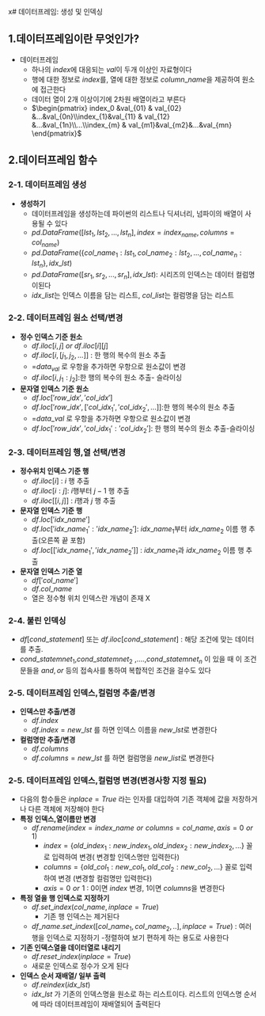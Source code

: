 x# 데이터프레임: 생성 및 인덱싱

## 1.데이터프레임이란 무엇인가?

- 데이터프레임
    - 하나의 $index$에 대응되는 $val$이 두개 이상인 자료형이다
    - 행에 대한 정보로 $index$를, 열에 대한 정보로 $column\_name$을 제공하여   원소에 접근한다
    - 데이터 열이 2개 이상이기에 2차원 배열이라고 부른다
    - $\begin{pmatrix} index_0  &val_{01} & val_{02} &...&val_{0n}\\index_{1}&val_{11} & val_{12} &...&val_{1n}\\...\\index_{m} & val_{m1}&val_{m2}&...&val_{mn} \end{pmatrix}$




## 2.데이터프레임 함수

### 2-1. 데이터프레임 생성

- **생성하기**
	- 데이터프레임을 생성하는데 파이썬의 리스트나 딕셔너리, 넘파이의 배열이 사용될 수 있다
    - $pd.DataFrame([lst_1,lst_2,...,lst_n],index=index_{name},columns=col_{name})$
    - $pd.DataFrame(\{col\_name_1:lst_1,col\_name_2:lst_2,...,col\_name_n:lst_n\},idx\_lst)$
    - $pd.DataFrame([sr_1,sr_2,...,sr_n],idx\_lst)$: 시리즈의 인덱스는 데이터 컬럼명 이된다
    - $idx\_list$는 인덱스 이름을 담는 리스트, $col\_list$는 컬럼명을 담는 리스트

### 2-2. 데이터프레임 원소 선택/변경

- **정수 인덱스 기준 원소**
    - $df.iloc[i,j]$ $or$ $df.iloc[i][j]$
    - $df.iloc[i,[j_1,j_2,...]]$ : 한 행의 복수의 원소 추출
    - =$data_{val}$ 로 우항을 추가하면 우항으로 원소값이 변경
    - $df.iloc[i,j_1:j_2]$:한 행의 복수의 원소 추출- 슬라이싱
- **문자열 인덱스 기준 원소**
    - $df.loc['row\_idx','col\_idx']$
    - $df.loc['row\_idx',['col\_idx_1','col\_idx_2',...]]$:한 행의 복수의 원소 추출
    - =$data\_val$ 로 우항을 추가하면 우항으로 원소값이 변경
    - $df.loc['row\_idx','col\_idx_1':'col\_idx_2']$: 한 행의 복수의 원소 추출-슬라이싱

### 2-3. 데이터프레임 행,열 선택/변경

- **정수위치 인덱스 기준 행**
    - $df.iloc[i]$ : $i$ 행 추출
    - $df.iloc[i:j]$: $i$행부터 $j-1$ 행 추출
    - $df.iloc[[i,j]]$ : $i$행과 $j$ 행 추출
- **문자열 인덱스 기준 행**
    - $df.loc['idx\_name']$
    - $df.loc['idx\_name_1':'idx\_name_2']$: $idx\_name_1$부터 $idx\_name_2$ 이름 행 추출(오른쪽 끝 포함)
    - $df.loc[['idx\_name_1','idx\_name_2']]$ : $idx\_name_1$과 $idx\_name_2$  이름 행 추출
- **문자열 인덱스 기준 열**
    - $df['col\_name']$
    - $df.col\_name$
    - 열은 정수형 위치 인덱스란 개념이 존재 X

### 2-4. 불린 인덱싱
- $df[cond\_statement]$ 또는 $df.iloc[cond\_statement]$ : 해당 조건에 맞는 데이터를 추출.
- $cond\_statemnet_1$,$cond\_statemnet_2$ ,....,$cond\_statemnet_n$ 이 있을 때 이 조건문들을 $and,or$ 등의 접속사를 통하여 복합적인 조건을 걸수도 있다


### 2-5. 데이터프레임 인덱스,컬럼명 추출/변경

- **인덱스만 추출/변경**
    - $df.index$
    - $df.index=new\_lst$ 를 하면 인덱스 이름을 $new\_lst$로 변경한다
- **컬럼명만 추출/변경**
    - $df.columns$
    - $df.columns=new\_lst$ 를 하면 컬럼명을 $new\_list$로 변경한다


### 2-5. 데이터프레임 인덱스,컬럼명 변경(변경사항 지정 필요)

- 다음의 함수들은 $inplace=True$ 라는 인자를 대입하여 기존 객체에 값을 저장하거나 다른 객체에 저장해야 한다
- **특정** **인덱스,열이름만 변경**
    - $df.rename(index=index\_name\,\,or \,\,columns=col\_name,axis=0\,\,or\,\,1)$
        - $index=\{old\_index_1:new\_index_1,old\_index_2:new\_index_2,...\}$ 꼴로 입력하여 변경( 변경할 인덱스명만 입력한다)
        - $columns=\{old\_col_1:new\_col_1,old\_col_2:new\_col_2,...\}$ 꼴로 입력하여 변경 (변경할 컬럼명만 입력한다)
        - $axis=0\,\,or\,\,1$ :  0이면 $index$ 변경, 1이면 $columns$을 변경한다
- **특정 열을 행 인덱스로 지정하기**
    - $df.set\_index(col\_name,inplace=True)$
        - 기존 행 인덱스는 제거된다
    - $df\_name.set\_index([col\_name_1,col\_name_2,..],inplace=True)$ : 여러 행을 인덱스로 지정하기 -정렬하여 보기 편하게 하는 용도로 사용한다
- **기존 인덱스열을 데이터열로 내리기** 
	-  $df.reset\_index(inplace=True)$
	- 새로운 인덱스로 정수가 오게 된다
- **인덱스 순서 재배열/ 일부 출력**
    - $df.reindex(idx\_lst)$
    - $idx\_lst$ 가 기존의 인덱스명을 원소로 하는 리스트이다. 리스트의 인덱스명 순서에 따라 데이터프레임이 재배열되어 출력된다